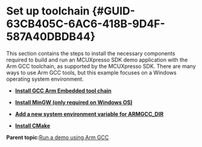 # Set up toolchain {#GUID-63CB405C-6AC6-418B-9D4F-587A40DBDB44}

This section contains the steps to install the necessary components required to build and run an MCUXpresso SDK demo application with the Arm GCC toolchain, as supported by the MCUXpresso SDK. There are many ways to use Arm GCC tools, but this example focuses on a Windows operating system environment.

-   **[Install GCC Arm Embedded tool chain](../topics/install_gcc_arm_embedded_tool_chain.md)**  

-   **[Install MinGW \(only required on Windows OS\)](../topics/install_mingw_only_required_on_windows_os.md)**  

-   **[Add a new system environment variable for ARMGCC\_DIR](../topics/add_a_new_system_environment_variable_for_armgcc_d.md)**  

-   **[Install CMake](../topics/install_cmake.md)**  


**Parent topic:**[Run a demo using Arm GCC](../topics/run_a_demo_using_arm__gcc.md)

